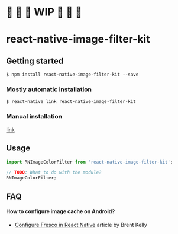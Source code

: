 
# 🚧 🚧 🚧 WIP 🚧 🚧 🚧

# react-native-image-filter-kit

## Getting started

`$ npm install react-native-image-filter-kit --save`

### Mostly automatic installation

`$ react-native link react-native-image-filter-kit`

### Manual installation

[link](manual_installation.md)

## Usage
```javascript
import RNImageColorFilter from 'react-native-image-filter-kit';

// TODO: What to do with the module?
RNImageColorFilter;
```

## FAQ
#### How to configure image cache on Android?
- [Configure Fresco in React Native](https://medium.com/in-the-hudl/configure-fresco-in-react-native-28c2bc7dcc4d) article by Brent Kelly